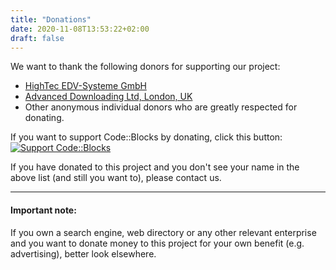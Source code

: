 ```yaml
---
title: "Donations"
date: 2020-11-08T13:53:22+02:00
draft: false
---
```

We want to thank the following donors for supporting our project:

 * [HighTec EDV-Systeme GmbH](http://www.hightec-rt.com/)
 * [Advanced Downloading Ltd, London, UK](http://www.aldownloading.com/)
 * Other anonymous individual donors who are greatly respected for donating.

If you want to support Code::Blocks by donating, click this button: [![](https://images.sourceforge.net/images/project-support.jpg "Support Code::Blocks")](https://sourceforge.net/donate/index.php?group_id=126998)

If you have donated to this project and you don't see your name in the above list (and still you want to), please contact us.

---

#### Important note:
If you own a search engine, web directory or any other relevant enterprise and you want to donate money to this project for your own benefit (e.g. advertising), better look elsewhere. 
